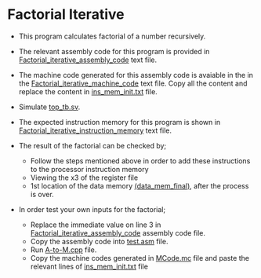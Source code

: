 # Factorial Iterative
- This program calculates factorial of a number recursively.

- The relevant assembly code for this program is provided in [Factorial_iterative_assembly_code](Factorial_iterative_assembly_code.txt) text file.

- The machine code generated for this assembly code is avaiable in the in the [Factorial_iterative_machine_code](Factorial_iterative_machine_code.txt) text file. Copy all the content and replace the content in [ins_mem_init.txt](../../src/ins_mem_init.txt) file.

- Simulate [top_tb.sv](../../testbench/top_tb.sv).

- The expected instruction memory for this program is shown in [Factorial_iterative_instruction_memory](Factorial_iterative_instruction_memory.txt) text file.

- The result of the factorial can be checked by;

  - Follow the steps mentioned above in order to add these instructions to the processor instruction memory
  - Viewing the x3 of the register file
  - 1st location of the data memory [(data_mem_final)](../../src/data_mem_final.txt), after the process is over.

- In order test your own inputs for the factorial;
  - Replace the immediate value on line 3 in [Factorial_iterative_assembly_code](Factorial_iterative_assembly_code.txt) assembly code file.
  - Copy the assembly code into [test.asm](../test.asm) file.
  - Run [A-to-M.cpp](../A-to-M.cpp) file.
  - Copy the machine codes generated in [MCode.mc](MCode.mc) file and paste the relevant lines of [ins_mem_init.txt](../../src/ins_mem_init.txt) file
